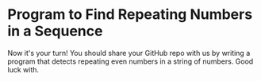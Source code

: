 # Program to Find Repeating Numbers in a Sequence
Now it's your turn! You should share your GitHub repo with us by writing a program that detects repeating even numbers in a string of numbers. Good luck with.